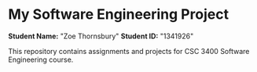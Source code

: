 # My Software Engineering Project 
**Student Name:** "Zoe Thornsbury"
**Student ID:** "1341926"

This repository contains assignments and projects for CSC 3400 Software Engineering course.